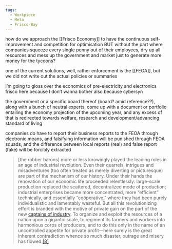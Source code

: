 ```yaml
---
tags:
  - Workpiece
  - Meta
  - Frisco-Bay
---
```

how do we approach the [[Frisco Economy]] to have the continuous self-improvement and competition for optimisation BUT without the part where companies squeeze every single penny out of their employees, dry up all resources and mess up the government and market just to generate more money for the tycoons?

one of the current solutions, well, rather enforcement is the [[FEOA]], but we did not write out the actual policies or summaries

I’m going to gloss over the economics of pre-electricity and electronics frisco here because I don’t wanna bother
also because cybersyn

the government or a specific board thereof (board? amid reference??), along with a bunch of neutral experts, come up with a document or portfolio entailing the economy projection of the upcoming year, and any excess of that is redirected towards welfare, research and development/advancing standard of living 

companies do have to report their business reports to the FEOA through electronic means, and  falsifying information will be punished through FEOA squads, and the difference between local reports (real) and false report (fake) will be forcibly extracted 


> \[the robber barons] more or less knowingly played the leading roles in an age of industrial revolution. Even their quarrels, intrigues and misadventures (too often treated as merely diverting or picturesque) are part of the mechanism of our history. Under their hands the renovation of our economic life proceeded relentlessly: large-scale production replaced the scattered, decentralized mode of production; industrial enterprises became more concentrated, more “efficient” technically, and essentially “coöperative,” where they had been purely individualistic and lamentably wasteful. But all this revolutionizing effort is branded with the motive of private gain on the part of the new [captains of industry](https://en.wikipedia.org/api/rest_v1/page/mobile-html/Captains_of_industry "Captains of industry"). To organize and exploit the resources of a nation upon a gigantic scale, to regiment its farmers and workers into harmonious corps of producers, and to do this only in the name of an uncontrolled appetite for private profit—here surely is the great inherent contradiction whence so much disaster, outrage and misery has flowed.[[8]](https://en.wikipedia.org/api/rest_v1/page/mobile-html/Robber_baron_\(industrialist\)#cite_note-Matthew_Josephson_1934-8)